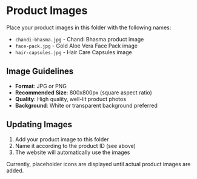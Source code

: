 # Product Images

Place your product images in this folder with the following names:

- `chandi-bhasma.jpg` - Chandi Bhasma product image
- `face-pack.jpg` - Gold Aloe Vera Face Pack image  
- `hair-capsules.jpg` - Hair Care Capsules image

## Image Guidelines

- **Format**: JPG or PNG
- **Recommended Size**: 800x800px (square aspect ratio)
- **Quality**: High quality, well-lit product photos
- **Background**: White or transparent background preferred

## Updating Images

1. Add your product image to this folder
2. Name it according to the product ID (see above)
3. The website will automatically use the images

Currently, placeholder icons are displayed until actual product images are added.

